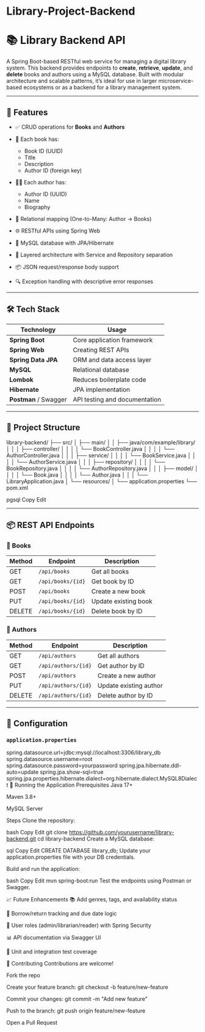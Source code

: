 # Library-Project-Backend

# 📚 Library Backend API

A Spring Boot-based RESTful web service for managing a digital library system. This backend provides endpoints to **create**, **retrieve**, **update**, and **delete** books and authors using a MySQL database. Built with modular architecture and scalable patterns, it’s ideal for use in larger microservice-based ecosystems or as a backend for a library management system.

---

## 🚀 Features

- ✅ CRUD operations for **Books** and **Authors**
- 📘 Each book has:
  - Book ID (UUID)
  - Title
  - Description
  - Author ID (foreign key)

- 🧑‍💼 Each author has:
  - Author ID (UUID)
  - Name
  - Biography

- 🔗 Relational mapping (One-to-Many: Author → Books)
- 🌐 RESTful APIs using Spring Web
- 💾 MySQL database with JPA/Hibernate
- 📂 Layered architecture with Service and Repository separation
- 📦 JSON request/response body support
- 🔍 Exception handling with descriptive error responses

---

## 🛠️ Tech Stack

| Technology      | Usage                                 |
|------------------|----------------------------------------|
| **Spring Boot**  | Core application framework             |
| **Spring Web**   | Creating REST APIs                     |
| **Spring Data JPA** | ORM and data access layer           |
| **MySQL**        | Relational database                    |
| **Lombok**       | Reduces boilerplate code               |
| **Hibernate**    | JPA implementation                     |
| **Postman** / Swagger | API testing and documentation     |

---

## 📁 Project Structure

library-backend/
├── src/
│ ├── main/
│ │ ├── java/com/example/library/
│ │ │ ├── controller/
│ │ │ │ └── BookController.java
│ │ │ │ └── AuthorController.java
│ │ │ ├── service/
│ │ │ │ └── BookService.java
│ │ │ │ └── AuthorService.java
│ │ │ ├── repository/
│ │ │ │ └── BookRepository.java
│ │ │ │ └── AuthorRepository.java
│ │ │ ├── model/
│ │ │ │ └── Book.java
│ │ │ │ └── Author.java
│ │ │ └── LibraryApplication.java
│ └── resources/
│ └── application.properties
└── pom.xml

pgsql
Copy
Edit

---

## 📦 REST API Endpoints

### 🔹 Books

| Method | Endpoint              | Description            |
|--------|------------------------|------------------------|
| GET    | `/api/books`          | Get all books          |
| GET    | `/api/books/{id}`     | Get book by ID         |
| POST   | `/api/books`          | Create a new book      |
| PUT    | `/api/books/{id}`     | Update existing book   |
| DELETE | `/api/books/{id}`     | Delete book by ID      |

### 🔹 Authors

| Method | Endpoint              | Description              |
|--------|------------------------|--------------------------|
| GET    | `/api/authors`        | Get all authors          |
| GET    | `/api/authors/{id}`   | Get author by ID         |
| POST   | `/api/authors`        | Create a new author      |
| PUT    | `/api/authors/{id}`   | Update existing author   |
| DELETE | `/api/authors/{id}`   | Delete author by ID      |

---

## 🔧 Configuration

### `application.properties`


spring.datasource.url=jdbc:mysql://localhost:3306/library_db
spring.datasource.username=root
spring.datasource.password=yourpassword
spring.jpa.hibernate.ddl-auto=update
spring.jpa.show-sql=true
spring.jpa.properties.hibernate.dialect=org.hibernate.dialect.MySQL8Dialect
🧪 Running the Application
Prerequisites
Java 17+

Maven 3.8+

MySQL Server

Steps
Clone the repository:

bash
Copy
Edit
git clone https://github.com/yourusername/library-backend.git
cd library-backend
Create a MySQL database:

sql
Copy
Edit
CREATE DATABASE library_db;
Update your application.properties file with your DB credentials.

Build and run the application:

bash
Copy
Edit
mvn spring-boot:run
Test the endpoints using Postman or Swagger.

📈 Future Enhancements
📚 Add genres, tags, and availability status

📅 Borrow/return tracking and due date logic

🔐 User roles (admin/librarian/reader) with Spring Security

📊 API documentation via Swagger UI

🧪 Unit and integration test coverage

🤝 Contributing
Contributions are welcome!

Fork the repo

Create your feature branch: git checkout -b feature/new-feature

Commit your changes: git commit -m "Add new feature"

Push to the branch: git push origin feature/new-feature

Open a Pull Request

